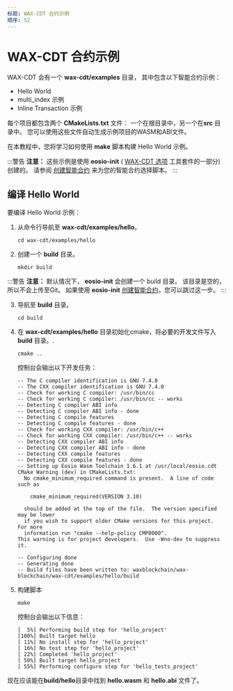 ```yaml
---
标题: WAX-CDT 合约示例
顺序: 52
---
```


# WAX-CDT 合约示例

WAX-CDT 会有一个 **wax-cdt/examples** 目录， 其中包含以下智能合约示例：

- Hello World
- multi_index 示例
- Inline Transaction 示例

每个项目都包含两个 **CMakeLists.txt** 文件： 一个在根目录中，另一个在**src** 目录中。 您可以使用这些文件自动生成示例项目的WASM和ABI文件。

在本教程中，您将学习如何使用 **make** 脚本构建 Hello World 示例。

:::警告
<strong>注意：</strong> 这些示例是使用 **eosio-init** ( [WAX-CDT 选项](/build/tools/cdt_options) 工具套件的一部分)创建的。 请参阅 [创建智能合约](/build/dapp-development/wax-cdt/cdt_use.html#compile-hello-world) 来为您的智能合约选择脚本。
:::

## 编译 Hello World

要编译 Hello World 示例：

1. 从命令行导航至 **wax-cdt/examples/hello**。

    ```shell
    cd wax-cdt/examples/hello
    ```

2. 创建一个 **build** 目录。

    ```shell
    mkdir build
    ```

:::警告
    <strong>注意：</strong> 默认情况下， <strong>eosio-init</strong> 会创建一个 build 目录。 该目录是空的，所以不会上传至Git。 如果使用 <strong>eosio-init</strong> [创建智能合约](/build/dapp-development/wax-cdt/cdt_use.html#compile-hello-world)，您可以跳过这一步。 
:::

3. 导航至 **build** 目录。

    ```shell
    cd build
    ```

4. 在 **wax-cdt/examples/hello** 目录初始化cmake，将必要的开发文件写入 **build** 目录。.

    ```shell
    cmake ..
    ```

    控制台会输出以下开发任务：

    ```shell
    -- The C compiler identification is GNU 7.4.0
    -- The CXX compiler identification is GNU 7.4.0
    -- Check for working C compiler: /usr/bin/cc
    -- Check for working C compiler: /usr/bin/cc -- works
    -- Detecting C compiler ABI info
    -- Detecting C compiler ABI info - done
    -- Detecting C compile features
    -- Detecting C compile features - done
    -- Check for working CXX compiler: /usr/bin/c++
    -- Check for working CXX compiler: /usr/bin/c++ -- works
    -- Detecting CXX compiler ABI info
    -- Detecting CXX compiler ABI info - done
    -- Detecting CXX compile features
    -- Detecting CXX compile features - done
    -- Setting up Eosio Wasm Toolchain 1.6.1 at /usr/local/eosio.cdt
    CMake Warning (dev) in CMakeLists.txt:
      No cmake_minimum_required command is present.  A line of code such as

        cmake_minimum_required(VERSION 3.10)

      should be added at the top of the file.  The version specified may be lower
      if you wish to support older CMake versions for this project.  For more
      information run "cmake --help-policy CMP0000".
    This warning is for project developers.  Use -Wno-dev to suppress it.

    -- Configuring done
    -- Generating done
    -- Build files have been written to: waxblockchain/wax-blockchain/wax-cdt/examples/hello/build
    ```

4. 构建脚本

    ```shell
    make
    ```

    控制台会输出以下信息：

    ```shell
    [  5%] Performing build step for 'hello_project'
    [100%] Built target hello
    [ 11%] No install step for 'hello_project'
    [ 16%] No test step for 'hello_project'
    [ 22%] Completed 'hello_project'
    [ 50%] Built target hello_project
    [ 55%] Performing configure step for 'hello_tests_project'
    ```

现在应该能在**build/hello**目录中找到 **hello.wasm** 和 **hello.abi** 文件了。 

<!--## Modify the Scripts and Build Your Project

If you didn't use eosio-init to create a smart contracts template (recommended), you can still use the CMake scripts to build your smart contract by making just a few modifications.

In the example below, we'll use the following directory structure:

- A **mycontracts** root directory
- A **mycontracts/wax** folder that contains the following:

    - wax.cpp
    - wax.contracts.md (optional Ricardian contract)
    - wax.clauses.md (optional Ricardian clause)

To customize the build scripts:

1. Copy **wax-cdt/examples/hello/CMakeLists.txt** into **mycontracts** (your parent smart contract directory). 

2. From **mycontracts**, open **CmakeLists.txt** and modify the `ExternalProject_Add` method. 

**mycontracts/CMakeLists.txt:**

```
include(ExternalProject)
# if no cdt root is given use default path
if(EOSIO_CDT_ROOT STREQUAL "" OR NOT EOSIO_CDT_ROOT)
   find_package(eosio.cdt)
endif()

ExternalProject_Add(
   wax_project
   SOURCE_DIR ${CMAKE_SOURCE_DIR}/wax
   BINARY_DIR ${CMAKE_BINARY_DIR}/wax
   CMAKE_ARGS -DCMAKE_TOOLCHAIN_FILE=${EOSIO_CDT_ROOT}/lib/cmake/eosio.cdt/EosioWasmToolchain.cmake
   UPDATE_COMMAND ""
   PATCH_COMMAND ""
   TEST_COMMAND ""
   INSTALL_COMMAND ""
   BUILD_ALWAYS 1
)
```

Save the file.

3. Copy **wax-cdt/examples/hello/src/CMakeLists.txt** into **mycontracts/wax**. 

**mycontracts/wax/CMakeLists.txt:**

```
project(wax)

set(EOSIO_WASM_OLD_BEHAVIOR "Off")
find_package(eosio.cdt)

add_contract( wax wax wax.cpp )
target_include_directories( wax PUBLIC ${CMAKE_SOURCE_DIR} )
target_ricardian_directory( wax ${CMAKE_SOURCE_DIR} )
```

Save the file.

4. From the command line, navigate to **wax-cdt/mycontracts**.

```
cd wax-cdt/mycontracts
```

5. Create a **build** directory.

```
mkdir build
```

6. Navigate to the **build** directory.

```
cd build
```

7. Run `cmake` to write the necessary build files to the **build** directory.

```
cmake ..
```

8. Build the scripts. You might receive several warnings during this process.

```
make
```

You should now be able to locate the **wax.wasm** and **wax.abi** files in the **build/wax** directory. -->





